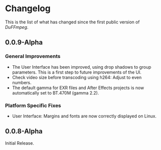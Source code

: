 # Changelog

This is the list of what has changed since the first public version of *DuFFmpeg*.

## 0.0.9-Alpha

### General Improvements

- The User Interface has been improved, using drop shadows to group parameters. This is a first step to future improvements of the UI.
- Check video size before transcoding using h264: Adjust to even numbers.
- The default gamma for EXR files and After Effects projects is now automatically set to BT.470M (gamma 2.2).

### Platform Specific Fixes

- User Interface: Margins and fonts are now correctly displayed on Linux.

## 0.0.8-Alpha

Initial Release.
